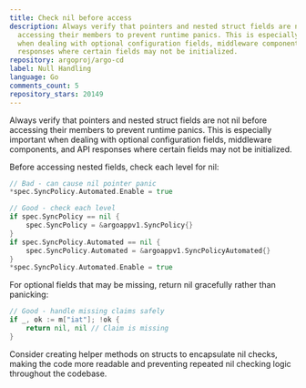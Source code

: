 ```yaml
---
title: Check nil before access
description: Always verify that pointers and nested struct fields are not nil before
  accessing their members to prevent runtime panics. This is especially important
  when dealing with optional configuration fields, middleware components, and API
  responses where certain fields may not be initialized.
repository: argoproj/argo-cd
label: Null Handling
language: Go
comments_count: 5
repository_stars: 20149
---
```


Always verify that pointers and nested struct fields are not nil before accessing their members to prevent runtime panics. This is especially important when dealing with optional configuration fields, middleware components, and API responses where certain fields may not be initialized.

Before accessing nested fields, check each level for nil:

```go
// Bad - can cause nil pointer panic
*spec.SyncPolicy.Automated.Enable = true

// Good - check each level
if spec.SyncPolicy == nil {
    spec.SyncPolicy = &argoappv1.SyncPolicy{}
}
if spec.SyncPolicy.Automated == nil {
    spec.SyncPolicy.Automated = &argoappv1.SyncPolicyAutomated{}
}
*spec.SyncPolicy.Automated.Enable = true
```

For optional fields that may be missing, return nil gracefully rather than panicking:

```go
// Good - handle missing claims safely
if _, ok := m["iat"]; !ok {
    return nil, nil // Claim is missing
}
```

Consider creating helper methods on structs to encapsulate nil checks, making the code more readable and preventing repeated nil checking logic throughout the codebase.
